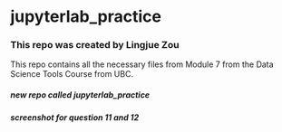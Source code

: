 # jupyterlab_practice

### This repo was created by Lingjue Zou

This repo contains all the necessary files from Module 7 from the Data Science Tools Course from UBC. 

##### new repo called jupyterlab_practice
##### screenshot for question 11 and 12
